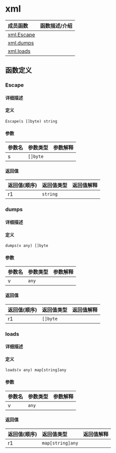 # xml

|成员函数|函数描述/介绍|
|:------|:--------|
| [xml.Escape](#escape) ||
| [xml.dumps](#dumps) ||
| [xml.loads](#loads) ||


## 函数定义
### Escape

#### 详细描述


#### 定义

`Escape(s []byte) string`

#### 参数
|参数名|参数类型|参数解释|
|:-----------|:---------- |:-----------|
| s | `[]byte` |   |

#### 返回值
|返回值(顺序)|返回值类型|返回值解释|
|:-----------|:---------- |:-----------|
| r1 | `string` |   |


### dumps

#### 详细描述


#### 定义

`dumps(v any) []byte`

#### 参数
|参数名|参数类型|参数解释|
|:-----------|:---------- |:-----------|
| v | `any` |   |

#### 返回值
|返回值(顺序)|返回值类型|返回值解释|
|:-----------|:---------- |:-----------|
| r1 | `[]byte` |   |


### loads

#### 详细描述


#### 定义

`loads(v any) map[string]any`

#### 参数
|参数名|参数类型|参数解释|
|:-----------|:---------- |:-----------|
| v | `any` |   |

#### 返回值
|返回值(顺序)|返回值类型|返回值解释|
|:-----------|:---------- |:-----------|
| r1 | `map[string]any` |   |


